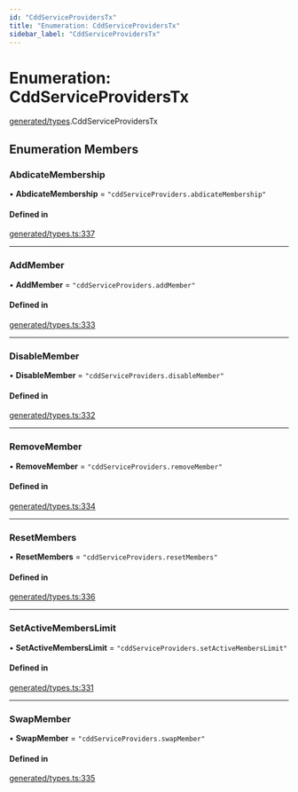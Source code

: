 ```yaml
---
id: "CddServiceProvidersTx"
title: "Enumeration: CddServiceProvidersTx"
sidebar_label: "CddServiceProvidersTx"
---
```


# Enumeration: CddServiceProvidersTx

[generated/types](../../../../modules/Generated/Types/Types.md).CddServiceProvidersTx

## Enumeration Members

### AbdicateMembership

• **AbdicateMembership** = ``"cddServiceProviders.abdicateMembership"``

#### Defined in

[generated/types.ts:337](https://github.com/PolymeshAssociation/polymesh-sdk/blob/15be87e8/src/generated/types.ts#L337)

___

### AddMember

• **AddMember** = ``"cddServiceProviders.addMember"``

#### Defined in

[generated/types.ts:333](https://github.com/PolymeshAssociation/polymesh-sdk/blob/15be87e8/src/generated/types.ts#L333)

___

### DisableMember

• **DisableMember** = ``"cddServiceProviders.disableMember"``

#### Defined in

[generated/types.ts:332](https://github.com/PolymeshAssociation/polymesh-sdk/blob/15be87e8/src/generated/types.ts#L332)

___

### RemoveMember

• **RemoveMember** = ``"cddServiceProviders.removeMember"``

#### Defined in

[generated/types.ts:334](https://github.com/PolymeshAssociation/polymesh-sdk/blob/15be87e8/src/generated/types.ts#L334)

___

### ResetMembers

• **ResetMembers** = ``"cddServiceProviders.resetMembers"``

#### Defined in

[generated/types.ts:336](https://github.com/PolymeshAssociation/polymesh-sdk/blob/15be87e8/src/generated/types.ts#L336)

___

### SetActiveMembersLimit

• **SetActiveMembersLimit** = ``"cddServiceProviders.setActiveMembersLimit"``

#### Defined in

[generated/types.ts:331](https://github.com/PolymeshAssociation/polymesh-sdk/blob/15be87e8/src/generated/types.ts#L331)

___

### SwapMember

• **SwapMember** = ``"cddServiceProviders.swapMember"``

#### Defined in

[generated/types.ts:335](https://github.com/PolymeshAssociation/polymesh-sdk/blob/15be87e8/src/generated/types.ts#L335)
